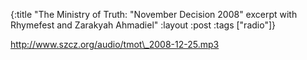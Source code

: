 {:title "The Ministry of Truth: \"November Decision 2008\" excerpt with Rhymefest and Zarakyah Ahmadiel"
:layout :post
:tags  ["radio"]}

<http://www.szcz.org/audio/tmot\_2008-12-25.mp3>

